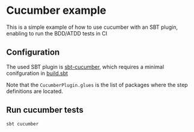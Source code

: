 # Cucumber example

This is a simple example of how to use cucumber with an SBT plugin,
enabling to run the BDD/ATDD tests in CI

## Configuration
The used SBT plugin is [sbt-cucumber](https://github.com/sbt/sbt-cucumber), which requires a minimal conifguration in [build.sbt](build.sbt)

Note that the `CucumberPlugin.glues` is the list of packages where the step definitions are located.


## Run cucumber tests

```bash
sbt cucumber
```

